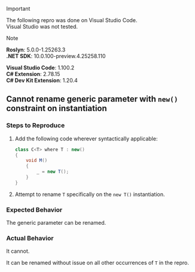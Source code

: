 > [!IMPORTANT]  
> The following repro was done on Visual Studio Code.  
> Visual Studio was not tested.  

> [!NOTE]  
> **Roslyn**: 5.0.0-1.25263.3  
> **.NET SDK**: 10.0.100-preview.4.25258.110  
>  
> **Visual Studio Code**: 1.100.2  
> **C# Extension**: 2.78.15  
> **C# Dev Kit Extension**: 1.20.4  

## Cannot rename generic parameter with `new()` constraint on instantiation

### Steps to Reproduce

1. Add the following code wherever syntactically applicable:
    ```cs
    class C<T> where T : new()
    {
        void M()
        {
            _ = new T();
        }
    }
    ```
2. Attempt to rename `T` specifically on the `new T()` instantiation.

### Expected Behavior

The generic parameter can be renamed.

### Actual Behavior

It cannot.

It can be renamed without issue on all other occurrences of `T` in the repro.
